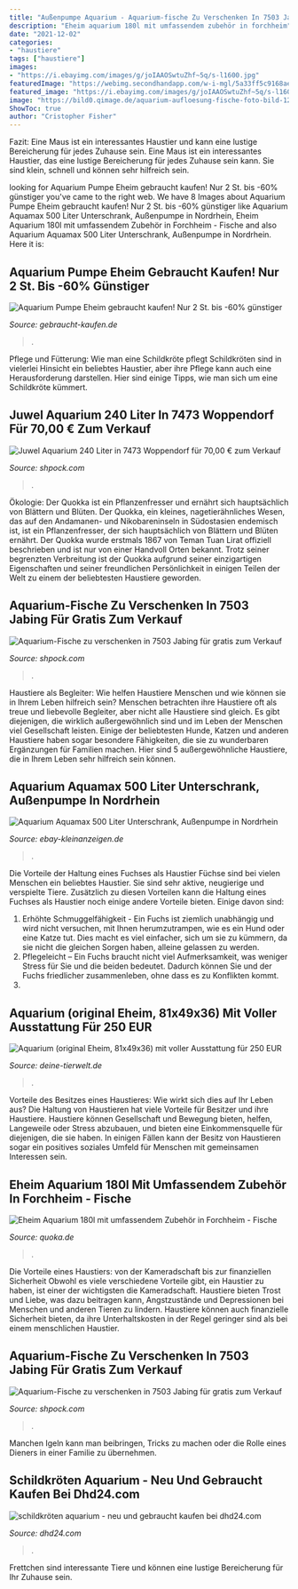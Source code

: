 ```yaml
---
title: "Außenpumpe Aquarium - Aquarium-fische Zu Verschenken In 7503 Jabing Für Gratis Zum Verkauf"
description: "Eheim aquarium 180l mit umfassendem zubehör in forchheim"
date: "2021-12-02"
categories:
- "haustiere"
tags: ["haustiere"]
images:
- "https://i.ebayimg.com/images/g/joIAAOSwtuZhf~5q/s-l1600.jpg"
featuredImage: "https://webimg.secondhandapp.com/w-i-mgl/5a33ff5c9168ae5d49be4377"
featured_image: "https://i.ebayimg.com/images/g/joIAAOSwtuZhf~5q/s-l1600.jpg"
image: "https://bild0.qimage.de/aquarium-aufloesung-fische-foto-bild-120053540.jpg"
ShowToc: true
author: "Cristopher Fisher"
---
```



Fazit: Eine Maus ist ein interessantes Haustier und kann eine lustige Bereicherung für jedes Zuhause sein.
Eine Maus ist ein interessantes Haustier, das eine lustige Bereicherung für jedes Zuhause sein kann. Sie sind klein, schnell und können sehr hilfreich sein.

	

		
looking for Aquarium Pumpe Eheim gebraucht kaufen! Nur 2 St. bis -60% günstiger you've came to the right web. We have 8 Images about Aquarium Pumpe Eheim gebraucht kaufen! Nur 2 St. bis -60% günstiger like Aquarium Aquamax 500 Liter Unterschrank, Außenpumpe in Nordrhein, Eheim Aquarium 180l mit umfassendem Zubehör in Forchheim - Fische and also Aquarium Aquamax 500 Liter Unterschrank, Außenpumpe in Nordrhein. Here it is:
		
    
## Aquarium Pumpe Eheim Gebraucht Kaufen! Nur 2 St. Bis -60% Günstiger

<img loading=lazy src="https://i.ebayimg.com/images/g/joIAAOSwtuZhf~5q/s-l1600.jpg" onerror="this.onerror=null;this.src='https://tse3.mm.bing.net/th?id=OIP.WkNV6b587qW8PeJ1BehNowHaGF&amp;pid=15.1';" alt="Aquarium Pumpe Eheim gebraucht kaufen! Nur 2 St. bis -60% günstiger">

_Source: gebraucht-kaufen.de_

>. 

	

Pflege und Fütterung: Wie man eine Schildkröte pflegt
Schildkröten sind in vielerlei Hinsicht ein beliebtes Haustier, aber ihre Pflege kann auch eine Herausforderung darstellen. Hier sind einige Tipps, wie man sich um eine Schildkröte kümmert.

    
## Juwel Aquarium 240 Liter In 7473 Woppendorf Für 70,00 € Zum Verkauf

<img loading=lazy src="https://webimg.secondhandapp.com/w-i-mgl/594e23acc0f64736cb6dd1dd" onerror="this.onerror=null;this.src='https://tse1.mm.bing.net/th?id=OIP.V9MVIzO_-a8QoBfSpw-tNgHaJ4&amp;pid=15.1';" alt="Juwel Aquarium 240 Liter in 7473 Woppendorf für 70,00 € zum Verkauf">

_Source: shpock.com_

>. 

	

Ökologie: Der Quokka ist ein Pflanzenfresser und ernährt sich hauptsächlich von Blättern und Blüten.
Der Quokka, ein kleines, nagetierähnliches Wesen, das auf den Andamanen- und Nikobareninseln in Südostasien endemisch ist, ist ein Pflanzenfresser, der sich hauptsächlich von Blättern und Blüten ernährt. Der Quokka wurde erstmals 1867 von Teman Tuan Lirat offiziell beschrieben und ist nur von einer Handvoll Orten bekannt. Trotz seiner begrenzten Verbreitung ist der Quokka aufgrund seiner einzigartigen Eigenschaften und seiner freundlichen Persönlichkeit in einigen Teilen der Welt zu einem der beliebtesten Haustiere geworden.

    
## Aquarium-Fische Zu Verschenken In 7503 Jabing Für Gratis Zum Verkauf

<img loading=lazy src="https://webimg.secondhandapp.com/1.1/5a33ff5f81466e5d2f04cf0a" onerror="this.onerror=null;this.src='https://tse3.mm.bing.net/th?id=OIP.DIeRCr9tqtIJWERPP-nWQgHaNL&amp;pid=15.1';" alt="Aquarium-Fische zu verschenken in 7503 Jabing für gratis zum Verkauf">

_Source: shpock.com_

>. 

	

Haustiere als Begleiter: Wie helfen Haustiere Menschen und wie können sie in Ihrem Leben hilfreich sein?
Menschen betrachten ihre Haustiere oft als treue und liebevolle Begleiter, aber nicht alle Haustiere sind gleich. Es gibt diejenigen, die wirklich außergewöhnlich sind und im Leben der Menschen viel Gesellschaft leisten. Einige der beliebtesten Hunde, Katzen und anderen Haustiere haben sogar besondere Fähigkeiten, die sie zu wunderbaren Ergänzungen für Familien machen. Hier sind 5 außergewöhnliche Haustiere, die in Ihrem Leben sehr hilfreich sein können.

    
## Aquarium Aquamax 500 Liter Unterschrank, Außenpumpe In Nordrhein

<img loading=lazy src="https://i.ebayimg.com/00/s/MTYwMFgxMjAw/z/b4AAAOSwUN1gDRI6/$_57.JPG" onerror="this.onerror=null;this.src='https://tse4.mm.bing.net/th?id=OIP.Tleoe25Tl6TcIYvetXkc_QHaJ4&amp;pid=15.1';" alt="Aquarium Aquamax 500 Liter Unterschrank, Außenpumpe in Nordrhein">

_Source: ebay-kleinanzeigen.de_

>. 

	

Die Vorteile der Haltung eines Fuchses als Haustier
Füchse sind bei vielen Menschen ein beliebtes Haustier. Sie sind sehr aktive, neugierige und verspielte Tiere. Zusätzlich zu diesen Vorteilen kann die Haltung eines Fuchses als Haustier noch einige andere Vorteile bieten. Einige davon sind:
1. Erhöhte Schmuggelfähigkeit - Ein Fuchs ist ziemlich unabhängig und wird nicht versuchen, mit Ihnen herumzutrampen, wie es ein Hund oder eine Katze tut. Dies macht es viel einfacher, sich um sie zu kümmern, da sie nicht die gleichen Sorgen haben, alleine gelassen zu werden.
2. Pflegeleicht – Ein Fuchs braucht nicht viel Aufmerksamkeit, was weniger Stress für Sie und die beiden bedeutet. Dadurch können Sie und der Fuchs friedlicher zusammenleben, ohne dass es zu Konflikten kommt.
3.

    
## Aquarium (original Eheim, 81x49x36) Mit Voller Ausstattung Für 250 EUR

<img loading=lazy src="https://pic1.qimage.de/41/85/84/237848541.jpg" onerror="this.onerror=null;this.src='https://tse4.mm.bing.net/th?id=OIP.cCwd7XJ9fU_HFG9KQakWZgHaFj&amp;pid=15.1';" alt="Aquarium (original Eheim, 81x49x36) mit voller Ausstattung für 250 EUR">

_Source: deine-tierwelt.de_

>. 

	

Vorteile des Besitzes eines Haustieres: Wie wirkt sich dies auf Ihr Leben aus?
Die Haltung von Haustieren hat viele Vorteile für Besitzer und ihre Haustiere. Haustiere können Gesellschaft und Bewegung bieten, helfen, Langeweile oder Stress abzubauen, und bieten eine Einkommensquelle für diejenigen, die sie haben. In einigen Fällen kann der Besitz von Haustieren sogar ein positives soziales Umfeld für Menschen mit gemeinsamen Interessen sein.

    
## Eheim Aquarium 180l Mit Umfassendem Zubehör In Forchheim - Fische

<img loading=lazy src="http://bild9.qimage.de/eheim-aquarium-180l-foto-bild-70101269.jpg" onerror="this.onerror=null;this.src='https://tse3.mm.bing.net/th?id=OIP.7H8agpqmnQZoCgBDtq_kvQHaFj&amp;pid=15.1';" alt="Eheim Aquarium 180l mit umfassendem Zubehör in Forchheim - Fische">

_Source: quoka.de_

>. 

	

Die Vorteile eines Haustiers: von der Kameradschaft bis zur finanziellen Sicherheit
Obwohl es viele verschiedene Vorteile gibt, ein Haustier zu haben, ist einer der wichtigsten die Kameradschaft. Haustiere bieten Trost und Liebe, was dazu beitragen kann, Angstzustände und Depressionen bei Menschen und anderen Tieren zu lindern. Haustiere können auch finanzielle Sicherheit bieten, da ihre Unterhaltskosten in der Regel geringer sind als bei einem menschlichen Haustier.

    
## Aquarium-Fische Zu Verschenken In 7503 Jabing Für Gratis Zum Verkauf

<img loading=lazy src="https://webimg.secondhandapp.com/w-i-mgl/5a33ff5c9168ae5d49be4377" onerror="this.onerror=null;this.src='https://tse4.mm.bing.net/th?id=OIP.-I8PRwgNN2ZjMAEfE7FGsgHaNM&amp;pid=15.1';" alt="Aquarium-Fische zu verschenken in 7503 Jabing für gratis zum Verkauf">

_Source: shpock.com_

>. 

	

Manchen Igeln kann man beibringen, Tricks zu machen oder die Rolle eines Dieners in einer Familie zu übernehmen.

    
## Schildkröten Aquarium - Neu Und Gebraucht Kaufen Bei Dhd24.com

<img loading=lazy src="https://bild0.qimage.de/aquarium-aufloesung-fische-foto-bild-120053540.jpg" onerror="this.onerror=null;this.src='https://tse1.mm.bing.net/th?id=OIP.tQule9h9iAXXKI1ouTjNnQHaFj&amp;pid=15.1';" alt="schildkröten aquarium - neu und gebraucht kaufen bei dhd24.com">

_Source: dhd24.com_

>. 

	

Frettchen sind interessante Tiere und können eine lustige Bereicherung für Ihr Zuhause sein.

